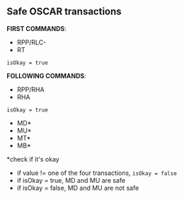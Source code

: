 ## Safe OSCAR transactions

**FIRST COMMANDS**:
- RPP/RLC-
- RT

`isOkay = true`

**FOLLOWING COMMANDS**:
- RPP/RHA
- RHA

`isOkay = true`

- MD*
- MU*
- MT*
- MB*

*check if it's okay

- if value != one of the four transactions, `isOkay = false`
- if isOkay = true, MD and MU are safe
- if isOkay = false, MD and MU are not safe